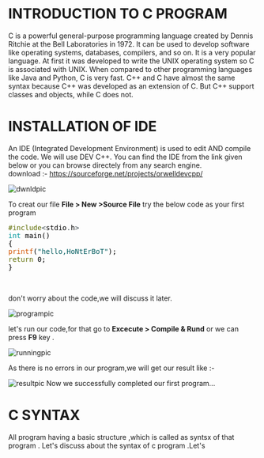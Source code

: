 # INTRODUCTION TO C PROGRAM
C is a powerful general-purpose programming language created by Dennis Ritchie at the Bell Laboratories in 1972. It can be used to develop software like operating systems, databases, compilers, and so on. It is a very popular language. At first it was developed to write the UNIX operating system so C is  associated with UNIX. When compared to other programming languages like Java and Python, C is very fast. C++ and C have almost the same syntax because C++ was developed as an extension of C. But C++ support classes and objects, while C does not.
# INSTALLATION OF IDE
An IDE (Integrated Development Environment) is used to edit AND compile the code.
We will use DEV C++. You can find the IDE from the link given below or you can browse directely from any search engine.
<br>download :- https://sourceforge.net/projects/orwelldevcpp/<br>

![dwnldpic](https://user-images.githubusercontent.com/109785046/215250933-834dc99e-89c7-4bc8-b32c-5a0457f7fa4d.png)


To creat our file **File > New >Source File**
try the below code as your first program
<pre>
<font color="#5e6d03">#include</font><font color="#434f54">&lt;</font><font color="#000000">stdio</font><font color="#434f54">.</font><font color="#000000">h</font><font color="#434f54">&gt;</font>
<font color="#00979c">int</font> <font color="#000000">main</font><font color="#000000">(</font><font color="#000000">)</font>
<font color="#000000">{</font>
<font color="#d35400">printf</font><font color="#000000">(</font><font color="#005c5f">&#34;hello,HoNtErBoT&#34;</font><font color="#000000">)</font><font color="#000000">;</font>
<font color="#5e6d03">return</font> <font color="#000000">0</font><font color="#000000">;</font>
<font color="#000000">}</font>


</pre>
don't worry about the code,we will discuss it later.

![programpic](https://user-images.githubusercontent.com/109785046/215250809-848b56c4-22af-44cc-aac4-844f1e1d0c0d.png)

let's run our code,for that go to **Excecute > Compile & Rund** or we can press **F9** key .

![runningpic](https://user-images.githubusercontent.com/109785046/215251754-36152e48-a22e-4749-b99b-e4a0f6238bb5.png)

As there is no errors in our program,we will get our result like :- 

![resultpic](https://user-images.githubusercontent.com/109785046/215251930-56fca793-beb0-4f2f-b574-6a577d23c1d1.png)
Now we successfully completed our first program...

# C SYNTAX
All program having a basic structure ,which is called as syntsx of that program . Let's discuss about the syntax of c program .Let's


